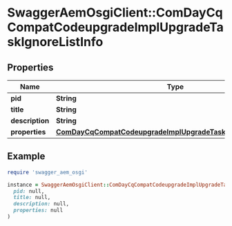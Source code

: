 # SwaggerAemOsgiClient::ComDayCqCompatCodeupgradeImplUpgradeTaskIgnoreListInfo

## Properties

| Name | Type | Description | Notes |
| ---- | ---- | ----------- | ----- |
| **pid** | **String** |  | [optional] |
| **title** | **String** |  | [optional] |
| **description** | **String** |  | [optional] |
| **properties** | [**ComDayCqCompatCodeupgradeImplUpgradeTaskIgnoreListProperties**](ComDayCqCompatCodeupgradeImplUpgradeTaskIgnoreListProperties.md) |  | [optional] |

## Example

```ruby
require 'swagger_aem_osgi'

instance = SwaggerAemOsgiClient::ComDayCqCompatCodeupgradeImplUpgradeTaskIgnoreListInfo.new(
  pid: null,
  title: null,
  description: null,
  properties: null
)
```

